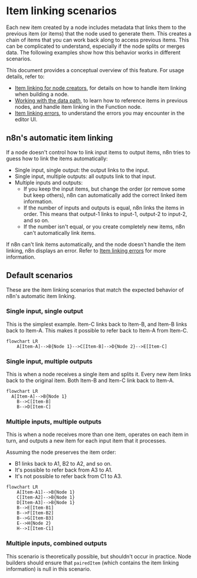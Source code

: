 # Item linking scenarios

Each new item created by a node includes metadata that links them to the previous item (or items) that the node used to generate them. This creates a chain of items that you can work back along to access previous items. This can be complicated to understand, especially if the node splits or merges data. The following examples show how this behavior works in different scenarios.

This document provides a conceptual overview of this feature. For usage details, refer to:

* [Item linking for node creators](/data/data-item-linking/item-linking-node-building/), for details on how to handle item linking when building a node.
* [Working with the data path](/data/data-item-linking/item-linking-users/), to learn how to reference items in previous nodes, and handle item linking in the Function node.
* [Item linking errors](/data/data-item-linking/item-linking-errors/), to understand the errors you may encounter in the editor UI.

## n8n's automatic item linking

If a node doesn't control how to link input items to output items, n8n tries to guess how to link the items automatically:

* Single input, single output: the output links to the input.
* Single input, multiple outputs: all outputs link to that input.
* Multiple inputs and outputs:
	* If you keep the input items, but change the order (or remove some but keep others), n8n can automatically add the correct linked item information.
	* If the number of inputs and outputs is equal, n8n links the items in order. This means that output-1 links to input-1, output-2 to input-2, and so on.
	* If the number isn't equal, or you create completely new items, n8n can't automatically link items.

If n8n can't link items automatically, and the node doesn't handle the item linking, n8n displays an error. Refer to [Item linking errors](/data/data-item-linking/item-linking-errors/) for more information.

## Default scenarios

These are the item linking scenarios that match the expected behavior of n8n's automatic item linking.

### Single input, single output

This is the simplest example. Item-C links back to Item-B, and Item-B links back to Item-A. This makes it possible to refer back to Item-A from Item-C. 

```mermaid
flowchart LR
    A[Item-A]-->B{Node 1}-->C[Item-B]-->D{Node 2}-->E[Item-C]
```


### Single input, multiple outputs

This is when a node receives a single item and splits it. Every new item links back to the original item. Both Item-B and Item-C link back to Item-A.

```mermaid
flowchart LR
  A[Item-A]-->B{Node 1}
	B-->C[Item-B]
	B-->D[Item-C]
```

### Multiple inputs, multiple outputs

This is when a node receives more than one item, operates on each item in turn, and outputs a new item for each input item that it processes. 

Assuming the node preserves the item order:

* B1 links back to A1, B2 to A2, and so on.
* It's possible to refer back from A3 to A1.
* It's not possible to refer back from C1 to A3.

```mermaid
flowchart LR
	A[Item-A1]-->B{Node 1}
	C[Item-A2]-->B{Node 1}
	D[Item-A3]-->B{Node 1}
	B-->E[Item-B1]
	B-->F[Item-B2]
	B-->G[Item-B3]
	E-->H{Node 2}
	H-->I[Item-C1]
```

### Multiple inputs, combined outputs

This scenario is theoretically possible, but shouldn't occur in practice. Node builders should ensure that `pairedItem` (which contains the item linking information) is null in this scenario.
